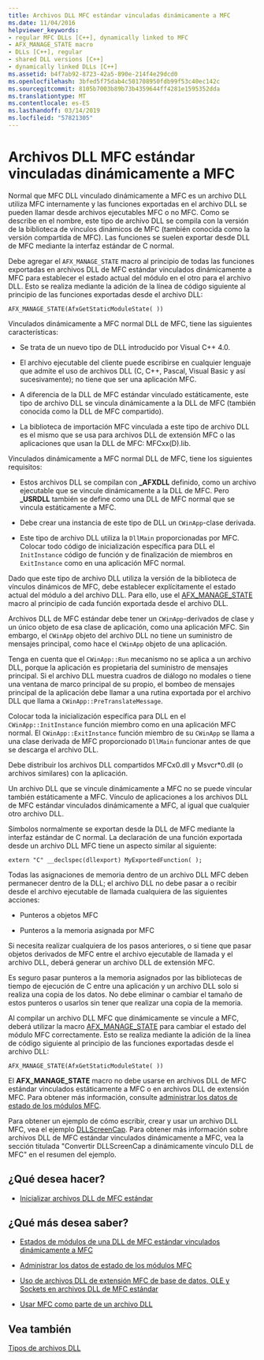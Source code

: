 ```yaml
---
title: Archivos DLL MFC estándar vinculadas dinámicamente a MFC
ms.date: 11/04/2016
helpviewer_keywords:
- regular MFC DLLs [C++], dynamically linked to MFC
- AFX_MANAGE_STATE macro
- DLLs [C++], regular
- shared DLL versions [C++]
- dynamically linked DLLs [C++]
ms.assetid: b4f7ab92-8723-42a5-890e-214f4e29dcd0
ms.openlocfilehash: 3bfed5f75dab4c501708950fdb99f53c40ec142c
ms.sourcegitcommit: 8105b7003b89b73b4359644ff4281e1595352dda
ms.translationtype: MT
ms.contentlocale: es-ES
ms.lasthandoff: 03/14/2019
ms.locfileid: "57821305"
---
```

# <a name="regular-mfc-dlls-dynamically-linked-to-mfc"></a>Archivos DLL MFC estándar vinculadas dinámicamente a MFC

Normal que MFC DLL vinculado dinámicamente a MFC es un archivo DLL utiliza MFC internamente y las funciones exportadas en el archivo DLL se pueden llamar desde archivos ejecutables MFC o no MFC. Como se describe en el nombre, este tipo de archivo DLL se compila con la versión de la biblioteca de vínculos dinámicos de MFC (también conocida como la versión compartida de MFC). Las funciones se suelen exportar desde DLL de MFC mediante la interfaz estándar de C normal.

Debe agregar el `AFX_MANAGE_STATE` macro al principio de todas las funciones exportadas en archivos DLL de MFC estándar vinculados dinámicamente a MFC para establecer el estado actual del módulo en el otro para el archivo DLL. Esto se realiza mediante la adición de la línea de código siguiente al principio de las funciones exportadas desde el archivo DLL:

```
AFX_MANAGE_STATE(AfxGetStaticModuleState( ))
```

Vinculados dinámicamente a MFC normal DLL de MFC, tiene las siguientes características:

- Se trata de un nuevo tipo de DLL introducido por Visual C++ 4.0.

- El archivo ejecutable del cliente puede escribirse en cualquier lenguaje que admite el uso de archivos DLL (C, C++, Pascal, Visual Basic y así sucesivamente); no tiene que ser una aplicación MFC.

- A diferencia de la DLL de MFC estándar vinculado estáticamente, este tipo de archivo DLL se vincula dinámicamente a la DLL de MFC (también conocida como la DLL de MFC compartido).

- La biblioteca de importación MFC vinculada a este tipo de archivo DLL es el mismo que se usa para archivos DLL de extensión MFC o las aplicaciones que usan la DLL de MFC: MFCxx(D).lib.

Vinculados dinámicamente a MFC normal DLL de MFC, tiene los siguientes requisitos:

- Estos archivos DLL se compilan con **_AFXDLL** definido, como un archivo ejecutable que se vincule dinámicamente a la DLL de MFC. Pero **_USRDLL** también se define como una DLL de MFC normal que se vincula estáticamente a MFC.

- Debe crear una instancia de este tipo de DLL un `CWinApp`-clase derivada.

- Este tipo de archivo DLL utiliza la `DllMain` proporcionadas por MFC. Colocar todo código de inicialización específica para DLL el `InitInstance` código de función y de finalización de miembros en `ExitInstance` como en una aplicación MFC normal.

Dado que este tipo de archivo DLL utiliza la versión de la biblioteca de vínculos dinámicos de MFC, debe establecer explícitamente el estado actual del módulo a del archivo DLL. Para ello, use el [AFX_MANAGE_STATE](../mfc/reference/extension-dll-macros.md#afx_manage_state) macro al principio de cada función exportada desde el archivo DLL.

Archivos DLL de MFC estándar debe tener un `CWinApp`-derivados de clase y un único objeto de esa clase de aplicación, como una aplicación MFC. Sin embargo, el `CWinApp` objeto del archivo DLL no tiene un suministro de mensajes principal, como hace el `CWinApp` objeto de una aplicación.

Tenga en cuenta que el `CWinApp::Run` mecanismo no se aplica a un archivo DLL, porque la aplicación es propietaria del suministro de mensajes principal. Si el archivo DLL muestra cuadros de diálogo no modales o tiene una ventana de marco principal de su propio, el bombeo de mensajes principal de la aplicación debe llamar a una rutina exportada por el archivo DLL que llama a `CWinApp::PreTranslateMessage`.

Colocar toda la inicialización específica para DLL en el `CWinApp::InitInstance` función miembro como en una aplicación MFC normal. El `CWinApp::ExitInstance` función miembro de su `CWinApp` se llama a una clase derivada de MFC proporcionado `DllMain` funcionar antes de que se descarga el archivo DLL.

Debe distribuir los archivos DLL compartidos MFCx0.dll y Msvcr*0.dll (o archivos similares) con la aplicación.

Un archivo DLL que se vincule dinámicamente a MFC no se puede vincular también estáticamente a MFC. Vínculo de aplicaciones a los archivos DLL de MFC estándar vinculados dinámicamente a MFC, al igual que cualquier otro archivo DLL.

Símbolos normalmente se exportan desde la DLL de MFC mediante la interfaz estándar de C normal. La declaración de una función exportada desde un archivo DLL MFC tiene un aspecto similar al siguiente:

```
extern "C" __declspec(dllexport) MyExportedFunction( );
```

Todas las asignaciones de memoria dentro de un archivo DLL MFC deben permanecer dentro de la DLL; el archivo DLL no debe pasar a o recibir desde el archivo ejecutable de llamada cualquiera de las siguientes acciones:

- Punteros a objetos MFC

- Punteros a la memoria asignada por MFC

Si necesita realizar cualquiera de los pasos anteriores, o si tiene que pasar objetos derivados de MFC entre el archivo ejecutable de llamada y el archivo DLL, deberá generar un archivo DLL de extensión MFC.

Es seguro pasar punteros a la memoria asignados por las bibliotecas de tiempo de ejecución de C entre una aplicación y un archivo DLL solo si realiza una copia de los datos. No debe eliminar o cambiar el tamaño de estos punteros o usarlos sin tener que realizar una copia de la memoria.

Al compilar un archivo DLL MFC que dinámicamente se vincule a MFC, deberá utilizar la macro [AFX_MANAGE_STATE](../mfc/reference/extension-dll-macros.md#afx_manage_state) para cambiar el estado del módulo MFC correctamente. Esto se realiza mediante la adición de la línea de código siguiente al principio de las funciones exportadas desde el archivo DLL:

```
AFX_MANAGE_STATE(AfxGetStaticModuleState( ))
```

El **AFX_MANAGE_STATE** macro no debe usarse en archivos DLL de MFC estándar vinculados estáticamente a MFC o en archivos DLL de extensión MFC. Para obtener más información, consulte [administrar los datos de estado de los módulos MFC](../mfc/managing-the-state-data-of-mfc-modules.md).

Para obtener un ejemplo de cómo escribir, crear y usar un archivo DLL MFC, vea el ejemplo [DLLScreenCap](https://github.com/Microsoft/VCSamples/tree/master/VC2010Samples/MFC/advanced/DllScreenCap). Para obtener más información sobre archivos DLL de MFC estándar vinculados dinámicamente a MFC, vea la sección titulada "Convertir DLLScreenCap a dinámicamente vínculo DLL de MFC" en el resumen del ejemplo.

## <a name="what-do-you-want-to-do"></a>¿Qué desea hacer?

- [Inicializar archivos DLL de MFC estándar](run-time-library-behavior.md#initializing-regular-dlls)

## <a name="what-do-you-want-to-know-more-about"></a>¿Qué más desea saber?

- [Estados de módulos de una DLL de MFC estándar vinculados dinámicamente a MFC](module-states-of-a-regular-dll-dynamically-linked-to-mfc.md)

- [Administrar los datos de estado de los módulos MFC](../mfc/managing-the-state-data-of-mfc-modules.md)

- [Uso de archivos DLL de extensión MFC de base de datos, OLE y Sockets en archivos DLL de MFC estándar](using-database-ole-and-sockets-extension-dlls-in-regular-dlls.md)

- [Usar MFC como parte de un archivo DLL](../mfc/tn011-using-mfc-as-part-of-a-dll.md)

## <a name="see-also"></a>Vea también

[Tipos de archivos DLL](kinds-of-dlls.md)
